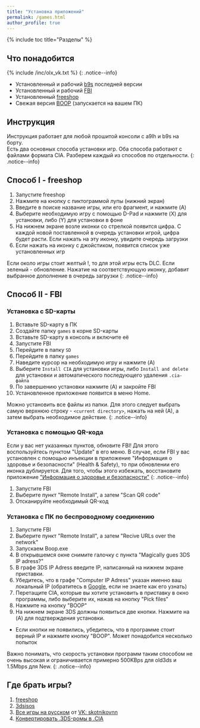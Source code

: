 ```yaml
---
title: "Установка приложений"
permalink: /games.html
author_profile: true
---
```

{% include toc title="Разделы" %}

## Что понадобится

{% include /inc/olx_vk.txt %}
{: .notice--info}

* Установленный и рабочий [b9s](updating-b9s) последней версии 
* Установленный и рабочий [FBI](fbi)
* Установленный [freeshop](freeshop)
* Свежая версия [BOOP](https://github.com/miltoncandelero/Boop/releases/latest) (запускается на вашем ПК)

## Инструкция

Инструкция работает для любой прошитой консоли с a9lh и b9s на борту.        
Есть два основных способа установки игр. Оба способа работают с файлами формата CIA. Разберем каждый из способов по отдельности.
{: .notice--info}

## Способ I - freeshop

1. Запустите freeshop
1. Нажмите на кнопку с пиктограммой лупы (нижний экран)
1. Введите в поиске название игры, или его фрагмент, и нажмите (A)
1. Выберите необходимую игру с помощью D-Pad и нажмите (X) для установки, либо (Y) для установки в фоне
1. На нижнем экране возле иконки со стрелкой появится цифра. С каждой новой поставленной в очередь установки игрой, цифра будет расти. Если нажать на эту иконку, увидите очередь загрузки
1. Если нажать на иконку с джойстиком, появится список уже установленных игр

Если около игры стоит желтый !, то для этой игры есть DLC. Если зеленый - обновление. Нажатие на соответствующую иконку, добавит выбранное дополнение в очередь загрузки
{: .notice--info}

## Способ II - FBI

### Установка с SD-карты

1. Вставьте SD-карту в ПК
1. Создайте папку `games` в корне SD-карты
1. Вставьте SD-карту в консоль и включите её
1. Запустите FBI
1. Перейдите в папку `SD`
1. Перейдите в папку `games`
1. Наведите курсор на необходимую игру и нажмите (A)
1. Выберите `Install CIA` для установки игры, либо `Install and delete` для установки и автоматического последующего удаления `.cia-файла`
1. По завершению установки нажмите (A) и закройте FBI 
1. Установленное приложение появится в меню Home. 

Можно установить все файлы из папки. Для этого следует выбрать самую верхнюю строку - `<current directory>`, нажать на ней (А), а затем выбрать необходимое действие. 
{: .notice--info}

### Установка с помощью QR-кода 

Если у вас нет указанных пунктов, обновите FBI! Для этого воспользуйтесь пунктом "Update" в его меню. В случае, если FBI у вас установлен с помощью инъекции в приложение "Информация о здоровье и безопасности" (Health & Safety), то при обновлении его иконка дублируется. Для того, чтобы этого избежать, восстановите приложение ["Информация о здоровье и безопасности"](https://3ds.customfw.xyz/godmode9-usage#восстановление-приложения-информация-о-здоровье-и-безопасности)
{: .notice--info}

1. Запустите FBI
1. Выберите пункт "Remote Install", а затем "Scan QR code" 
1. Отсканируйте необходимый QR-код 

### Установка с ПК по беспроводному соединению

1. Запустите FBI
1. Выберите пункт "Remote Install", а затем "Recive URLs over the network" 
1. Запускаем Boop.exe
1. В открывшемся окне снимите галочку с пункта "Magically gues 3DS IP adress?"
1. В графе 3DS IP Adress введите IP, написанный на нижнем экране приставки. 
1. Убедитесь, что в графе "Computer IP Adress" указан именно ваш локальный IP (обратитесь в [Google](http://bfy.tw/D0PN), если не знаете как его узнать)
1. Перетащите CIA, которые вы хотите установить в приставку в окно программы, либо выберите их, нажав на кнопку "Pick files"
1. Нажмите на кнопку "BOOP"
1. На нижнем экране 3DS должны появиться две кнопки. Нажмите на (A) для подтверждения установки. 
  + Если кнопки не появились, убедитесь, что в программе стоит верный IP и нажмите кнопку "BOOP". Может понадобится несколько попыток

Важно понимать, что скорость установки программ таким способом не очень высокая и ограничивается примерно 500KBps для old3ds и 1.5Mbps для New. 
{: .notice--info}

## Где брать игры? 
1. [freeshop](finalizing-setup#freeshop)
2. [3dsisos](http://www.3dsiso.com/forumdisplay.php?261-CIA-Downloads)
3. [Все игры на русском](https://cloud.mail.ru/public/FfNX/u1oCpVmf3) от [VK: skotnikovnn](https://vk.com/skotnikovnn)
4. [Конвертировать .3DS-ромы в .CIA](https://3ds.customfw.xyz/godmode9-usage#convert_3ds)